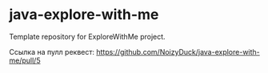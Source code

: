 # java-explore-with-me
Template repository for ExploreWithMe project.

Ссылка на пулл реквест:
https://github.com/NoizyDuck/java-explore-with-me/pull/5
